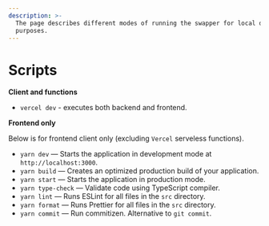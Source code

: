 ```yaml
---
description: >-
  The page describes different modes of running the swapper for local dev
  purposes.
---
```


# Scripts

**Client and functions**

* `vercel dev` - executes both backend and frontend.

**Frontend only**

Below is for frontend client only (excluding `Vercel` serveless functions).

* `yarn dev` — Starts the application in development mode at `http://localhost:3000`.
* `yarn build` — Creates an optimized production build of your application.
* `yarn start` — Starts the application in production mode.
* `yarn type-check` — Validate code using TypeScript compiler.
* `yarn lint` — Runs ESLint for all files in the `src` directory.
* `yarn format` — Runs Prettier for all files in the `src` directory.
* `yarn commit` — Run commitizen. Alternative to `git commit`.

